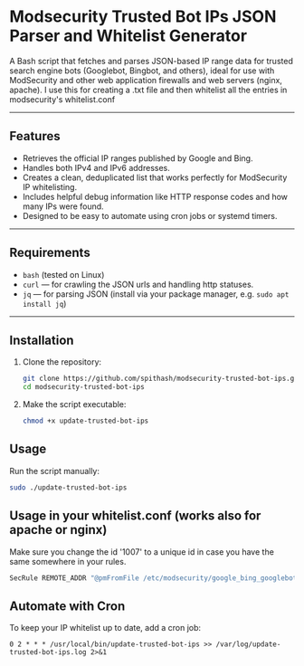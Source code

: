 # Modsecurity Trusted Bot IPs JSON Parser and Whitelist Generator

A Bash script that fetches and parses JSON-based IP range data for trusted search engine bots (Googlebot, Bingbot, and others), ideal for use with ModSecurity and other web application firewalls and web servers (nginx, apache).
I use this for creating a .txt file and then whitelist all the entries in modsecurity's whitelist.conf

---

## Features

- Retrieves the official IP ranges published by Google and Bing.
- Handles both IPv4 and IPv6 addresses.
- Creates a clean, deduplicated list that works perfectly for ModSecurity IP whitelisting.
- Includes helpful debug information like HTTP response codes and how many IPs were found.
- Designed to be easy to automate using cron jobs or systemd timers.

---

## Requirements

- `bash` (tested on Linux)
- `curl` — for crawling the JSON urls and handling http statuses.
- `jq` — for parsing JSON (install via your package manager, e.g. `sudo apt install jq`)

---

## Installation

1. Clone the repository:

   ```bash
   git clone https://github.com/spithash/modsecurity-trusted-bot-ips.git
   cd modsecurity-trusted-bot-ips
2. Make the script executable:

   ```bash
   chmod +x update-trusted-bot-ips
## Usage

Run the script manually:

```bash
sudo ./update-trusted-bot-ips
```

## Usage in your whitelist.conf (works also for apache or nginx)
Make sure you change the id '1007' to a unique id in case you have the same somewhere in your rules.
```bash
SecRule REMOTE_ADDR "@pmFromFile /etc/modsecurity/google_bing_googlebot_ips.txt" "phase:1,nolog,allow,ctl:ruleEngine=Off,id:1007"
```

## Automate with Cron

To keep your IP whitelist up to date, add a cron job:

```cron
0 2 * * * /usr/local/bin/update-trusted-bot-ips >> /var/log/update-trusted-bot-ips.log 2>&1

